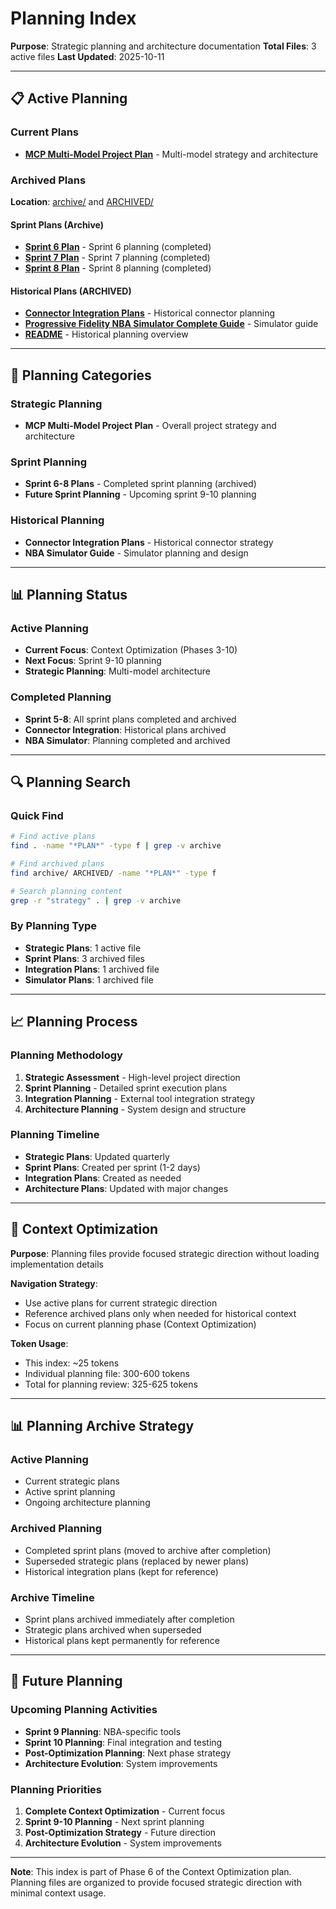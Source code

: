 # Planning Index

**Purpose**: Strategic planning and architecture documentation
**Total Files**: 3 active files
**Last Updated**: 2025-10-11

---

## 📋 Active Planning

### Current Plans
- **[MCP Multi-Model Project Plan](MCP_MULTI_MODEL_PROJECT_PLAN.md)** - Multi-model strategy and architecture

### Archived Plans
**Location**: [archive/](archive/) and [ARCHIVED/](ARCHIVED/)

#### Sprint Plans (Archive)
- **[Sprint 6 Plan](archive/SPRINT_6_PLAN.md)** - Sprint 6 planning (completed)
- **[Sprint 7 Plan](archive/SPRINT_7_PLAN.md)** - Sprint 7 planning (completed)
- **[Sprint 8 Plan](archive/SPRINT_8_PLAN.md)** - Sprint 8 planning (completed)

#### Historical Plans (ARCHIVED)
- **[Connector Integration Plans](ARCHIVED/CONNECTOR_INTEGRATION_PLANS.md)** - Historical connector planning
- **[Progressive Fidelity NBA Simulator Complete Guide](ARCHIVED/Progressive_Fidelity_NBA_Simulator_Complete_Guide_CORRECTED.md)** - Simulator guide
- **[README](ARCHIVED/README.md)** - Historical planning overview

---

## 🎯 Planning Categories

### Strategic Planning
- **MCP Multi-Model Project Plan** - Overall project strategy and architecture

### Sprint Planning
- **Sprint 6-8 Plans** - Completed sprint planning (archived)
- **Future Sprint Planning** - Upcoming sprint 9-10 planning

### Historical Planning
- **Connector Integration Plans** - Historical connector strategy
- **NBA Simulator Guide** - Simulator planning and design

---

## 📊 Planning Status

### Active Planning
- **Current Focus**: Context Optimization (Phases 3-10)
- **Next Focus**: Sprint 9-10 planning
- **Strategic Planning**: Multi-model architecture

### Completed Planning
- **Sprint 5-8**: All sprint plans completed and archived
- **Connector Integration**: Historical plans archived
- **NBA Simulator**: Planning completed and archived

---

## 🔍 Planning Search

### Quick Find
```bash
# Find active plans
find . -name "*PLAN*" -type f | grep -v archive

# Find archived plans
find archive/ ARCHIVED/ -name "*PLAN*" -type f

# Search planning content
grep -r "strategy" . | grep -v archive
```

### By Planning Type
- **Strategic Plans**: 1 active file
- **Sprint Plans**: 3 archived files
- **Integration Plans**: 1 archived file
- **Simulator Plans**: 1 archived file

---

## 📈 Planning Process

### Planning Methodology
1. **Strategic Assessment** - High-level project direction
2. **Sprint Planning** - Detailed sprint execution plans
3. **Integration Planning** - External tool integration strategy
4. **Architecture Planning** - System design and structure

### Planning Timeline
- **Strategic Plans**: Updated quarterly
- **Sprint Plans**: Created per sprint (1-2 days)
- **Integration Plans**: Created as needed
- **Architecture Plans**: Updated with major changes

---

## 🎯 Context Optimization

**Purpose**: Planning files provide focused strategic direction without loading implementation details

**Navigation Strategy**:
- Use active plans for current strategic direction
- Reference archived plans only when needed for historical context
- Focus on current planning phase (Context Optimization)

**Token Usage**:
- This index: ~25 tokens
- Individual planning file: 300-600 tokens
- Total for planning review: 325-625 tokens

---

## 📊 Planning Archive Strategy

### Active Planning
- Current strategic plans
- Active sprint planning
- Ongoing architecture planning

### Archived Planning
- Completed sprint plans (moved to archive after completion)
- Superseded strategic plans (replaced by newer plans)
- Historical integration plans (kept for reference)

### Archive Timeline
- Sprint plans archived immediately after completion
- Strategic plans archived when superseded
- Historical plans kept permanently for reference

---

## 🚀 Future Planning

### Upcoming Planning Activities
- **Sprint 9 Planning**: NBA-specific tools
- **Sprint 10 Planning**: Final integration and testing
- **Post-Optimization Planning**: Next phase strategy
- **Architecture Evolution**: System improvements

### Planning Priorities
1. **Complete Context Optimization** - Current focus
2. **Sprint 9-10 Planning** - Next sprint planning
3. **Post-Optimization Strategy** - Future direction
4. **Architecture Evolution** - System improvements

---

**Note**: This index is part of Phase 6 of the Context Optimization plan. Planning files are organized to provide focused strategic direction with minimal context usage.
